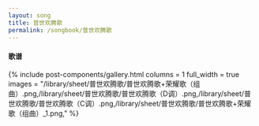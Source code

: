 ```yaml
---
layout: song
title: 普世欢腾歌
permalink: /songbook/普世欢腾歌
---
```


#### 歌谱

{% include post-components/gallery.html
    columns = 1
    full_width = true
    images = "/library/sheet/普世欢腾歌/普世欢腾歌+荣耀歌（组曲）.png,/library/sheet/普世欢腾歌/普世欢腾歌（D调）.png,/library/sheet/普世欢腾歌/普世欢腾歌（C调）.png,/library/sheet/普世欢腾歌/普世欢腾歌+荣耀歌（组曲）_1.png,"
%}
